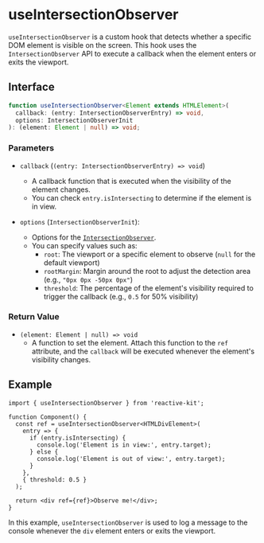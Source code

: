 # useIntersectionObserver

`useIntersectionObserver` is a custom hook that detects whether a specific DOM element is visible on the screen. This hook uses the `IntersectionObserver` API to execute a callback when the element enters or exits the viewport.

## Interface

```typescript
function useIntersectionObserver<Element extends HTMLElement>(
  callback: (entry: IntersectionObserverEntry) => void,
  options: IntersectionObserverInit
): (element: Element | null) => void;
```

### Parameters

- `callback` (`(entry: IntersectionObserverEntry) => void`)

  - A callback function that is executed when the visibility of the element changes.
  - You can check `entry.isIntersecting` to determine if the element is in view.

- `options` (`IntersectionObserverInit`):
  - Options for the [`IntersectionObserver`](https://developer.mozilla.org/en-US/docs/Web/API/IntersectionObserver/IntersectionObserver#options).
  - You can specify values such as:
    - `root`: The viewport or a specific element to observe (`null` for the default viewport)
    - `rootMargin`: Margin around the root to adjust the detection area (e.g., `"0px 0px -50px 0px"`)
    - `threshold`: The percentage of the element's visibility required to trigger the callback (e.g., `0.5` for 50% visibility)

### Return Value

- `(element: Element | null) => void`
  - A function to set the element. Attach this function to the `ref` attribute, and the `callback` will be executed whenever the element's visibility changes.

## Example

```tsx
import { useIntersectionObserver } from 'reactive-kit';

function Component() {
  const ref = useIntersectionObserver<HTMLDivElement>(
    entry => {
      if (entry.isIntersecting) {
        console.log('Element is in view:', entry.target);
      } else {
        console.log('Element is out of view:', entry.target);
      }
    },
    { threshold: 0.5 }
  );

  return <div ref={ref}>Observe me!</div>;
}
```

In this example, `useIntersectionObserver` is used to log a message to the console whenever the `div` element enters or exits the viewport.
